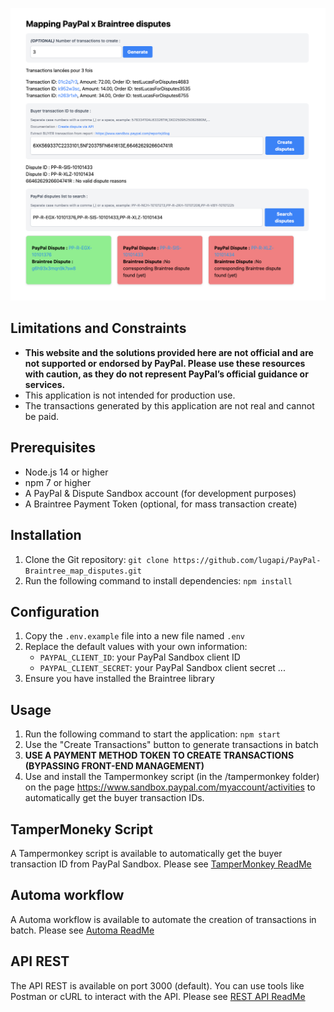 
![index](./screenshots/index.png)

## Limitations and Constraints
* **This website and the solutions provided here are not official and are not supported or endorsed by PayPal. Please use these resources with caution, as they do not represent PayPal’s official guidance or services.**
* This application is not intended for production use.
* The transactions generated by this application are not real and cannot be paid.

## Prerequisites
* Node.js 14 or higher
* npm 7 or higher
* A PayPal & Dispute Sandbox account (for development purposes)
* A Braintree Payment Token (optional, for mass transaction create)

## Installation
1. Clone the Git repository: `git clone https://github.com/lugapi/PayPal-Braintree_map_disputes.git`
2. Run the following command to install dependencies: `npm install`

## Configuration
1. Copy the `.env.example` file into a new file named `.env`
2. Replace the default values with your own information:
	* `PAYPAL_CLIENT_ID`: your PayPal Sandbox client ID
	* `PAYPAL_CLIENT_SECRET`: your PayPal Sandbox client secret
	...
3. Ensure you have installed the Braintree library

## Usage
1. Run the following command to start the application: `npm start`
2. Use the "Create Transactions" button to generate transactions in batch
3. **USE A PAYMENT METHOD TOKEN TO CREATE TRANSACTIONS (BYPASSING FRONT-END MANAGEMENT)**
4. Use and install the Tampermonkey script (in the /tampermonkey folder) on the page https://www.sandbox.paypal.com/myaccount/activities to automatically get the buyer transaction IDs. 

## TamperMoneky Script
A Tampermonkey script is available to automatically get the buyer transaction ID from PayPal Sandbox.
Please see [TamperMonkey ReadMe](external_resources/tampermonkey/README.md)

## Automa workflow
A Automa workflow is available to automate the creation of transactions in batch.
Please see [Automa ReadMe](external_resources/automa/README.md)

## API REST
The API REST is available on port 3000 (default). You can use tools like Postman or cURL to interact with the API.
Please see [REST API ReadMe](external_resources/postman/README.md)

